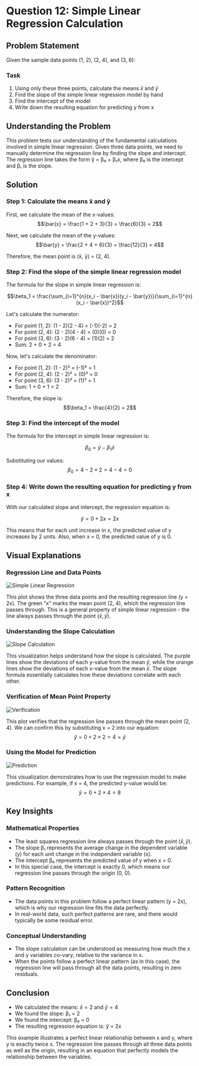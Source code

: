 # Question 12: Simple Linear Regression Calculation

## Problem Statement
Given the sample data points (1, 2), (2, 4), and (3, 6):

### Task
1. Using only these three points, calculate the means $\bar{x}$ and $\bar{y}$
2. Find the slope of the simple linear regression model by hand
3. Find the intercept of the model
4. Write down the resulting equation for predicting y from x

## Understanding the Problem
This problem tests our understanding of the fundamental calculations involved in simple linear regression. Given three data points, we need to manually determine the regression line by finding the slope and intercept. The regression line takes the form ŷ = β₀ + β₁x, where β₀ is the intercept and β₁ is the slope.

## Solution

### Step 1: Calculate the means x̄ and ȳ

First, we calculate the mean of the x-values:
$$\bar{x} = \frac{1 + 2 + 3}{3} = \frac{6}{3} = 2$$

Next, we calculate the mean of the y-values:
$$\bar{y} = \frac{2 + 4 + 6}{3} = \frac{12}{3} = 4$$

Therefore, the mean point is (x̄, ȳ) = (2, 4).

### Step 2: Find the slope of the simple linear regression model

The formula for the slope in simple linear regression is:

$$\beta_1 = \frac{\sum_{i=1}^{n}(x_i - \bar{x})(y_i - \bar{y})}{\sum_{i=1}^{n}(x_i - \bar{x})^2}$$

Let's calculate the numerator:
- For point (1, 2): (1 - 2)(2 - 4) = (-1)(-2) = 2
- For point (2, 4): (2 - 2)(4 - 4) = (0)(0) = 0
- For point (3, 6): (3 - 2)(6 - 4) = (1)(2) = 2
- Sum: 2 + 0 + 2 = 4

Now, let's calculate the denominator:
- For point (1, 2): (1 - 2)² = (-1)² = 1
- For point (2, 4): (2 - 2)² = (0)² = 0
- For point (3, 6): (3 - 2)² = (1)² = 1
- Sum: 1 + 0 + 1 = 2

Therefore, the slope is:
$$\beta_1 = \frac{4}{2} = 2$$

### Step 3: Find the intercept of the model

The formula for the intercept in simple linear regression is:

$$\beta_0 = \bar{y} - \beta_1 \bar{x}$$

Substituting our values:
$$\beta_0 = 4 - 2 \times 2 = 4 - 4 = 0$$

### Step 4: Write down the resulting equation for predicting y from x

With our calculated slope and intercept, the regression equation is:

$$\hat{y} = 0 + 2x = 2x$$

This means that for each unit increase in x, the predicted value of y increases by 2 units. Also, when x = 0, the predicted value of y is 0.

## Visual Explanations

### Regression Line and Data Points
![Simple Linear Regression](../Images/L3_2_Quiz_12/regression_line.png)

This plot shows the three data points and the resulting regression line (y = 2x). The green "x" marks the mean point (2, 4), which the regression line passes through. This is a general property of simple linear regression - the line always passes through the point $(\bar{x}, \bar{y})$.

### Understanding the Slope Calculation
![Slope Calculation](../Images/L3_2_Quiz_12/slope_calculation.png)

This visualization helps understand how the slope is calculated. The purple lines show the deviations of each y-value from the mean $\bar{y}$, while the orange lines show the deviations of each x-value from the mean $\bar{x}$. The slope formula essentially calculates how these deviations correlate with each other.

### Verification of Mean Point Property
![Verification](../Images/L3_2_Quiz_12/verification.png)

This plot verifies that the regression line passes through the mean point (2, 4). We can confirm this by substituting x = 2 into our equation:
$$ŷ = 0 + 2 × 2 = 4 = ȳ$$

### Using the Model for Prediction
![Prediction](../Images/L3_2_Quiz_12/prediction.png)

This visualization demonstrates how to use the regression model to make predictions. For example, if x = 4, the predicted y-value would be:
$$ŷ = 0 + 2 × 4 = 8$$

## Key Insights

### Mathematical Properties
- The least squares regression line always passes through the point $(\bar{x}, \bar{y})$.
- The slope β₁ represents the average change in the dependent variable (y) for each unit change in the independent variable (x).
- The intercept β₀ represents the predicted value of y when x = 0.
- In this special case, the intercept is exactly 0, which means our regression line passes through the origin (0, 0).

### Pattern Recognition
- The data points in this problem follow a perfect linear pattern (y = 2x), which is why our regression line fits the data perfectly.
- In real-world data, such perfect patterns are rare, and there would typically be some residual error.

### Conceptual Understanding
- The slope calculation can be understood as measuring how much the x and y variables co-vary, relative to the variance in x.
- When the points follow a perfect linear pattern (as in this case), the regression line will pass through all the data points, resulting in zero residuals.

## Conclusion
- We calculated the means: $\bar{x} = 2$ and $\bar{y} = 4$
- We found the slope: β₁ = 2
- We found the intercept: β₀ = 0
- The resulting regression equation is: ŷ = 2x

This example illustrates a perfect linear relationship between x and y, where y is exactly twice x. The regression line passes through all three data points as well as the origin, resulting in an equation that perfectly models the relationship between the variables. 